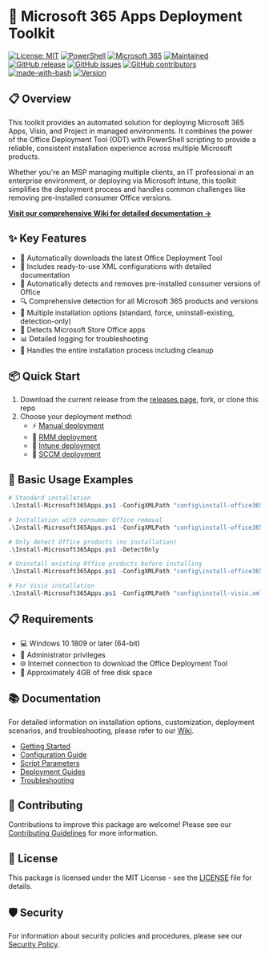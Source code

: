 # 🚀 Microsoft 365 Apps Deployment Toolkit

[![License: MIT](https://img.shields.io/badge/License-MIT-yellow.svg)](https://opensource.org/licenses/MIT)
[![PowerShell](https://img.shields.io/badge/PowerShell-5.1+-blue.svg)](https://github.com/PowerShell/PowerShell)
[![Microsoft 365](https://img.shields.io/badge/Microsoft_365-compatible-brightgreen.svg)](https://www.microsoft.com/microsoft-365)
[![Maintained](https://img.shields.io/badge/Maintained-yes-green.svg)](https://github.com/sargeschultz11/M365-Apps-Deployment-Toolkit/graphs/commit-activity)
[![GitHub release](https://img.shields.io/github/release/sargeschultz11/M365-Apps-Deployment-Toolkit.svg)](https://GitHub.com/sargeschultz11/M365-Apps-Deployment-Toolkit/releases/)
[![GitHub issues](https://img.shields.io/github/issues/sargeschultz11/M365-Apps-Deployment-Toolkit.svg)](https://GitHub.com/sargeschultz11/M365-Apps-Deployment-Toolkit/issues/)
[![GitHub contributors](https://img.shields.io/github/contributors/sargeschultz11/M365-Apps-Deployment-Toolkit.svg)](https://GitHub.com/sargeschultz11/M365-Apps-Deployment-Toolkit/graphs/contributors/)
[![made-with-bash](https://img.shields.io/badge/Made%20with-PowerShell-1f425f.svg)](https://www.microsoft.com/powershell)
[![Version](https://img.shields.io/badge/Version-1.3.1-brightgreen.svg)]()

## 📋 Overview

This toolkit provides an automated solution for deploying Microsoft 365 Apps, Visio, and Project in managed environments. It combines the power of the Office Deployment Tool (ODT) with PowerShell scripting to provide a reliable, consistent installation experience across multiple Microsoft products.

Whether you're an MSP managing multiple clients, an IT professional in an enterprise environment, or deploying via Microsoft Intune, this toolkit simplifies the deployment process and handles common challenges like removing pre-installed consumer Office versions.

**[Visit our comprehensive Wiki for detailed documentation →](https://github.com/sargeschultz11/M365-Apps-Deployment-Toolkit/wiki)**

## ✨ Key Features

- 🔄 Automatically downloads the latest Office Deployment Tool
- 📝 Includes ready-to-use XML configurations with detailed documentation
- 🧹 Automatically detects and removes pre-installed consumer versions of Office
- 🔍 Comprehensive detection for all Microsoft 365 products and versions
- 🔧 Multiple installation options (standard, force, uninstall-existing, detection-only)
- 🔎 Detects Microsoft Store Office apps
- 📊 Detailed logging for troubleshooting
- 🧰 Handles the entire installation process including cleanup

## 📦 Quick Start

1. Download the current release from the [releases page](https://github.com/sargeschultz11/M365-Apps-Deployment-Toolkit/releases), fork, or clone this repo
2. Choose your deployment method:
   - ⚡ [Manual deployment](https://github.com/sargeschultz11/M365-Apps-Deployment-Toolkit/wiki/Manual-Deployment)
   - 🔄 [RMM deployment](https://github.com/sargeschultz11/M365-Apps-Deployment-Toolkit/wiki/RMM-Deployment)
   - 📱 [Intune deployment](https://github.com/sargeschultz11/M365-Apps-Deployment-Toolkit/wiki/Intune-Deployment)
   - 🔁 [SCCM deployment](https://github.com/sargeschultz11/M365-Apps-Deployment-Toolkit/wiki/SCCM-Deployment)

## 🚀 Basic Usage Examples

```powershell
# Standard installation
.\Install-Microsoft365Apps.ps1 -ConfigXMLPath "config\install-office365.xml"

# Installation with consumer Office removal
.\Install-Microsoft365Apps.ps1 -ConfigXMLPath "config\install-office365.xml" -RemoveConsumerOffice

# Only detect Office products (no installation)
.\Install-Microsoft365Apps.ps1 -DetectOnly

# Uninstall existing Office products before installing
.\Install-Microsoft365Apps.ps1 -ConfigXMLPath "config\install-office365.xml" -UninstallExisting

# For Visio installation
.\Install-Microsoft365Apps.ps1 -ConfigXMLPath "config\install-visio.xml"
```

## 📋 Requirements

- 💻 Windows 10 1809 or later (64-bit)
- 🔑 Administrator privileges
- 🌐 Internet connection to download the Office Deployment Tool
- 💾 Approximately 4GB of free disk space

## 📚 Documentation

For detailed information on installation options, customization, deployment scenarios, and troubleshooting, please refer to our [Wiki](https://github.com/sargeschultz11/M365-Apps-Deployment-Toolkit/wiki).

- [Getting Started](https://github.com/sargeschultz11/M365-Apps-Deployment-Toolkit/wiki/Getting-Started)
- [Configuration Guide](https://github.com/sargeschultz11/M365-Apps-Deployment-Toolkit/wiki/Configuration-Guide)
- [Script Parameters](https://github.com/sargeschultz11/M365-Apps-Deployment-Toolkit/wiki/Script-Parameters)
- [Deployment Guides](https://github.com/sargeschultz11/M365-Apps-Deployment-Toolkit/wiki/Intune-Deployment)
- [Troubleshooting](https://github.com/sargeschultz11/M365-Apps-Deployment-Toolkit/wiki/Troubleshooting-Guide)

## 👥 Contributing

Contributions to improve this package are welcome! Please see our [Contributing Guidelines](CONTRIBUTING.md) for more information.

## 📜 License

This package is licensed under the MIT License - see the [LICENSE](LICENSE) file for details.

## 🛡️ Security

For information about security policies and procedures, please see our [Security Policy](SECURITY.md).